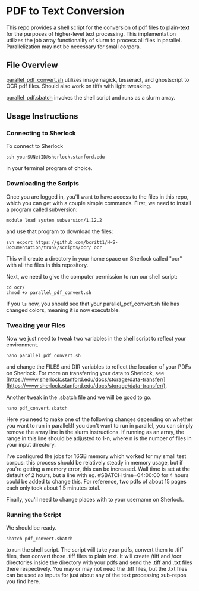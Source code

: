 # PDF to Text Conversion

This repo provides a shell script for the conversion of pdf files to plain-text for the purposes of higher-level text processing. This implementation utilizes the job array functionality of slurm to process all files in parallel. 
Parallelization may not be necessary for small corpora. 

## File Overview

[parallel_pdf_convert.sh](/scripts/ocr/parallel_pdf_convert.sh) utilizes imagemagick, tesseract, and ghostscript to OCR pdf files. Should also work on tiffs with light tweaking.

[parallel_pdf.sbatch](/scripts/ocr/parallel_pdf.sbatch) invokes the shell script and runs as a slurm array. 

## Usage Instructions

### Connecting to Sherlock

To connect to Sherlock
```
ssh yourSUNetID@sherlock.stanford.edu
```
in your terminal program of choice. 

### Downloading the Scripts

Once you are logged in, you'll want to have access to the files in this repo, which you can get with a couple simple commands. First, we need to install a program called subversion:
```
module load system subversion/1.12.2
```
and use that program to download the files:
```
svn export https://github.com/bcritt1/H-S-Documentation/trunk/scripts/ocr/ ocr
```
This will create a directory in your home space on Sherlock called "ocr" with all the files in this repository.

Next, we need to give the computer permission to run our shell script:
```
cd ocr/
chmod +x parallel_pdf_convert.sh
```
If you ```ls``` now, you should see that your parallel_pdf_convert.sh file has changed colors, meaning it is now executable.

### Tweaking your Files

Now we just need to tweak two variables in the shell script to reflect your environment. 
```
nano parallel_pdf_convert.sh
```
and change the FILES and DIR variables to reflect the location of your PDFs on Sherlock. For more on transferring your data to Sherlock, see 
[https://www.sherlock.stanford.edu/docs/storage/data-transfer/](https://www.sherlock.stanford.edu/docs/storage/data-transfer/).

Another tweak in the .sbatch file and we will be good to go. 
```
nano pdf_convert.sbatch
```
Here you need to make one of the following changes depending on whether you want to run in parallel:If you don't want to run in parallel, you can simply remove the array line in the slurm instructions. If running as an array, the range 
in this line should be adjusted to 1-n, where n is the number of files in your input directory. 

I've configured the jobs for 16GB memory which worked for my small test corpus: this process should be
relatively steady in memory usage, but if you're getting a memory error, this can be increased. Wall time is set at the default of 2 hours, but a line with eg. #SBATCH time=04:00:00 for 4 hours could be added to change this. For 
reference, two pdfs of about 15 pages each only took about 1.5 minutes total.

Finally, you'll need to change places with <USERNAME> to your username on Sherlock. 

### Running the Script

We should be ready.
```
sbatch pdf_convert.sbatch
```
to run the shell script. The script will take your pdfs, convert them to .tiff files, then convert those .tiff files to plain text. It will create /tiff and /ocr directories inside the directory with your pdfs and send the .tiff and 
.txt files there respectively. You may or may not need the .tiff files, but the .txt files can be used as inputs for just about any of the text processing sub-repos you find here. 
